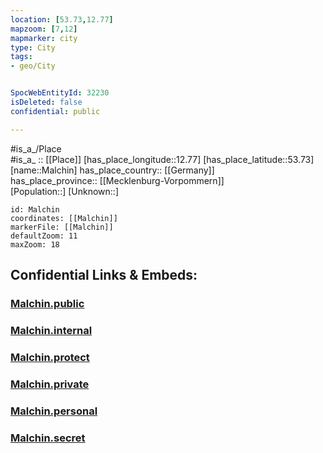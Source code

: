 ```yaml
---
location: [53.73,12.77] 
mapzoom: [7,12] 
mapmarker: city 
type: City
tags:
- geo/City


SpocWebEntityId: 32230
isDeleted: false
confidential: public

---
```

#is_a_/Place  
#is_a_ :: [[Place]] 
[has_place_longitude::12.77] 
[has_place_latitude::53.73] 
[name::Malchin] 
has_place_country:: [[Germany]]  
has_place_province:: [[Mecklenburg-Vorpommern]]  
[Population::] 
[Unknown::] 


```leaflet
id: Malchin
coordinates: [[Malchin]] 
markerFile: [[Malchin]] 
defaultZoom: 11 
maxZoom: 18
```


## Confidential Links & Embeds: 

### [Malchin.public](/_public/\Earth\Continent\Europe\Europe~Central\Germany\Germany~East\Mecklenburg-Vorpommern\counties~MV\Mecklenb_Seen\cities~Mecklenb_Seen\Malchin~Kummerower_See\boroughs~Malchin~SeeMalchin.public.md) 

### [Malchin.internal](/_internal/\Earth\Continent\Europe\Europe~Central\Germany\Germany~East\Mecklenburg-Vorpommern\counties~MV\Mecklenb_Seen\cities~Mecklenb_Seen\Malchin~Kummerower_See\boroughs~Malchin~SeeMalchin.internal.md) 

### [Malchin.protect](/_protect/\Earth\Continent\Europe\Europe~Central\Germany\Germany~East\Mecklenburg-Vorpommern\counties~MV\Mecklenb_Seen\cities~Mecklenb_Seen\Malchin~Kummerower_See\boroughs~Malchin~SeeMalchin.protect.md) 

### [Malchin.private](/_private/\Earth\Continent\Europe\Europe~Central\Germany\Germany~East\Mecklenburg-Vorpommern\counties~MV\Mecklenb_Seen\cities~Mecklenb_Seen\Malchin~Kummerower_See\boroughs~Malchin~SeeMalchin.private.md) 

### [Malchin.personal](/_personal/\Earth\Continent\Europe\Europe~Central\Germany\Germany~East\Mecklenburg-Vorpommern\counties~MV\Mecklenb_Seen\cities~Mecklenb_Seen\Malchin~Kummerower_See\boroughs~Malchin~SeeMalchin.personal.md) 

### [Malchin.secret](/_secret/\Earth\Continent\Europe\Europe~Central\Germany\Germany~East\Mecklenburg-Vorpommern\counties~MV\Mecklenb_Seen\cities~Mecklenb_Seen\Malchin~Kummerower_See\boroughs~Malchin~SeeMalchin.secret.md)

